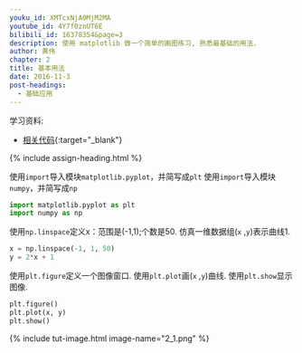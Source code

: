 ```yaml
---
youku_id: XMTcxNjA0MjM2MA
youtube_id: 4Y7f0znUT6E
bilibili_id: 16378354&page=3
description: 使用 matplotlib 做一个简单的画图练习, 熟悉最基础的用法.
author: 黄伟
chapter: 2
title: 基本用法
date: 2016-11-3
post-headings:
  - 基础应用
---
```


学习资料:
  * [相关代码](https://github.com/unitytutorial/tutorials/blob/master/matplotlibTUT/plt3_simple_plot.py){:target="_blank"}

{% include assign-heading.html %}

使用`import`导入模块`matplotlib.pyplot`，并简写成`plt`
使用`import`导入模块`numpy`，并简写成`np`

```python
import matplotlib.pyplot as plt
import numpy as np
```

使用`np.linspace`定义x：范围是(-1,1);个数是50.
仿真一维数据组(`x` ,`y`)表示曲线1.

```python
x = np.linspace(-1, 1, 50)
y = 2*x + 1
```

使用`plt.figure`定义一个图像窗口.
使用`plt.plot`画(`x` ,`y`)曲线.
使用`plt.show`显示图像.

```python
plt.figure()
plt.plot(x, y)
plt.show()
```

{% include tut-image.html image-name="2_1.png" %}

